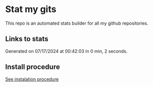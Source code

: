 # Stat my gits

This repo is an automated stats builder for all my github repositories.

## Links to stats


Generated on 07/17/2024 at 00:42:03 in 0 min, 2 seconds.

## Install procedure

[See instalation procedure](./src/install.md)

